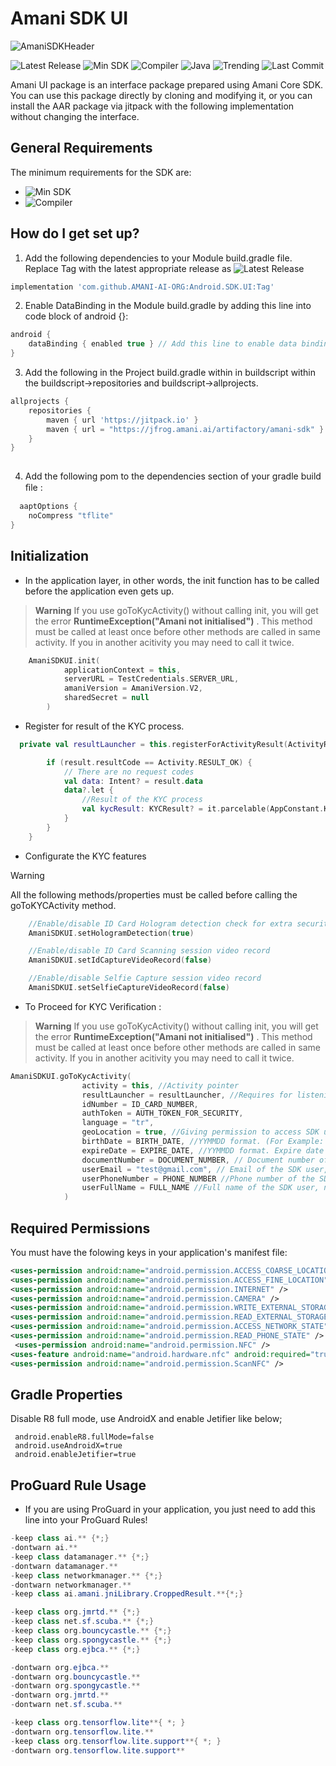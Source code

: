 # Amani SDK UI #
![AmaniSDKHeader](https://user-images.githubusercontent.com/75306240/187692619-726115b8-3a92-4c7d-b85d-44a75d6556c1.png)

![Latest Release](https://img.shields.io/github/v/release/AMANI-AI-ORG/Android.SDK.UI) 
![Min SDK](https://img.shields.io/badge/minSDK-21+-green)
![Compiler](https://img.shields.io/badge/compileSdk-34-brightgreen)
![Java](https://img.shields.io/badge/JavaVersion_17-blue)
![Trending](https://img.shields.io/github/languages/top/AMANI-AI-ORG/Android.SDK.UI)
![Last Commit](https://img.shields.io/github/last-commit/AMANI-AI-ORG/Android.SDK.UI)

Amani UI package is an interface package prepared using Amani Core SDK. You can use this package directly by cloning and modifying it, or you can install the AAR package via jitpack with the following implementation without changing the interface.

## General Requirements

The minimum requirements for the SDK are:

* ![Min SDK](https://img.shields.io/badge/minSDK-21+-green)
* ![Compiler](https://img.shields.io/badge/compileSdk-34-brightgreen)

## How do I get set up? ##


   1. Add the following dependencies to your Module build.gradle file. Replace Tag with the latest appropriate release as ![Latest Release](https://img.shields.io/github/v/release/AMANI-AI-ORG/Android.SDK.UI) 
```groovy
implementation 'com.github.AMANI-AI-ORG:Android.SDK.UI:Tag'
```

   2. Enable DataBinding in the Module build.gradle by adding this line into code block of android {}:
   
     
```groovy
android {     
    dataBinding { enabled true } // Add this line to enable data binding feature.  
}
```

  3. Add the following in the Project build.gradle within in buildscript within the buildscript->repositories and buildscript->allprojects.

  
```groovy
allprojects {
    repositories {
        maven { url 'https://jitpack.io' }
        maven { url = "https://jfrog.amani.ai/artifactory/amani-sdk" }
    }
}
            
```

4. Add the following pom to the dependencies section of your gradle build ﬁle :

```groovy
  aaptOptions {
    noCompress "tflite"
}
```   

## Initialization ##
 
 * In the application layer, in other words, the init function has to be called before the application even gets up.  
> **Warning**
> If you use goToKycActivity() without calling init, you will get the error **RuntimeException("Amani not initialised")** . This method must be called at least once before other methods are called in same activity. If you in another acitivity you may need to call it twice.

 
```kotlin   
    AmaniSDKUI.init(
            applicationContext = this,
            serverURL = TestCredentials.SERVER_URL,
            amaniVersion = AmaniVersion.V2,
            sharedSecret = null
        )
```

* Register for result of the KYC process.

```kotlin 
  private val resultLauncher = this.registerForActivityResult(ActivityResultContracts.StartActivityForResult()) { result ->

        if (result.resultCode == Activity.RESULT_OK) {
            // There are no request codes
            val data: Intent? = result.data
            data?.let {
                //Result of the KYC process
                val kycResult: KYCResult? = it.parcelable(AppConstant.KYC_RESULT)
            }
        }
    }
```    
* Configurate the KYC features

> [!WARNING]
> All the following methods/properties must be called before calling the goToKYCActivity method.

```kotlin
    //Enable/disable ID Card Hologram detection check for extra security
    AmaniSDKUI.setHologramDetection(true)

    //Enable/disable ID Card Scanning session video record 
    AmaniSDKUI.setIdCaptureVideoRecord(false)

    //Enable/disable Selfie Capture session video record 
    AmaniSDKUI.setSelfieCaptureVideoRecord(false)
```    


 * To Proceed for KYC Verification : 
 > **Warning**
> If you use goToKycActivity() without calling init, you will get the error **RuntimeException("Amani not initialised")** . This method must be called at least once before other methods are called in same activity. If you in another acitivity you may need to call it twice.
        
```kotlin    
AmaniSDKUI.goToKycActivity(
                activity = this, //Activity pointer
                resultLauncher = resultLauncher, //Requires for listening the activity result, sample resultLauncher is below
                idNumber = ID_CARD_NUMBER,
                authToken = AUTH_TOKEN_FOR_SECURITY,
                language = "tr", 
                geoLocation = true, //Giving permission to access SDK user's location data to process that data
                birthDate = BIRTH_DATE, //YYMMDD format. (For Example: 20 May 1990 is 900520). If NFC not used not mandatory
                expireDate = EXPIRE_DATE, //YYMMDD format. Expire date of SDK user's ID Card, If NFC not used not mandatory
                documentNumber = DOCUMENT_NUMBER, // Document number of SDK user's ID Card, If NFC not used not mandatory
                userEmail = "test@gmail.com", // Email of the SDK user, non mandatory field
                userPhoneNumber = PHONE_NUMBER //Phone number of the SDK user, non mandatory field,
                userFullName = FULL_NAME //Full name of the SDK user, non mandatory field
            )
```

## Required Permissions

You must have the folowing keys in your application's manifest file:

```xml
<uses-permission android:name="android.permission.ACCESS_COARSE_LOCATION" />
<uses-permission android:name="android.permission.ACCESS_FINE_LOCATION" />
<uses-permission android:name="android.permission.INTERNET" />
<uses-permission android:name="android.permission.CAMERA" />
<uses-permission android:name="android.permission.WRITE_EXTERNAL_STORAGE" />
<uses-permission android:name="android.permission.READ_EXTERNAL_STORAGE" />
<uses-permission android:name="android.permission.ACCESS_NETWORK_STATE" />
<uses-permission android:name="android.permission.READ_PHONE_STATE" />
 <uses-permission android:name="android.permission.NFC" />
<uses-feature android:name="android.hardware.nfc" android:required="true"/>
<uses-permission android:name="android.permission.ScanNFC" />
```

## Gradle Properties

Disable R8 full mode, use AndroidX and enable Jetifier like below;

   ```properties
    android.enableR8.fullMode=false
    android.useAndroidX=true
    android.enableJetifier=true
 ```

## ProGuard Rule Usage ##
    
   * If you are using ProGuard in your application, you just need to add this line into your ProGuard Rules!
   
   ```java
-keep class ai.** {*;}
-dontwarn ai.**
-keep class datamanager.** {*;}
-dontwarn datamanager.**
-keep class networkmanager.** {*;}
-dontwarn networkmanager.**
-keep class ai.amani.jniLibrary.CroppedResult.**{*;}

-keep class org.jmrtd.** {*;}
-keep class net.sf.scuba.** {*;}
-keep class org.bouncycastle.** {*;}
-keep class org.spongycastle.** {*;}
-keep class org.ejbca.** {*;}

-dontwarn org.ejbca.**
-dontwarn org.bouncycastle.**
-dontwarn org.spongycastle.**
-dontwarn org.jmrtd.**
-dontwarn net.sf.scuba.**

-keep class org.tensorflow.lite**{ *; }
-dontwarn org.tensorflow.lite.**
-keep class org.tensorflow.lite.support**{ *; }
-dontwarn org.tensorflow.lite.support**
   ```     

